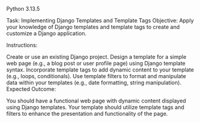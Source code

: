 Python 3.13.5


Task: Implementing Django Templates and Template Tags
Objective:
Apply your knowledge of Django templates and template tags to create and customize a Django application.

Instructions:

Create or use an existing Django project.
Design a template for a simple web page (e.g., a blog post or user profile page) using Django template syntax.
Incorporate template tags to add dynamic content to your template (e.g., loops, conditionals).
Use template filters to format and manipulate data within your templates (e.g., date formatting, string manipulation).
Expected Outcome:

You should have a functional web page with dynamic content displayed using Django templates.
Your template should utilize template tags and filters to enhance the presentation and functionality of the page.